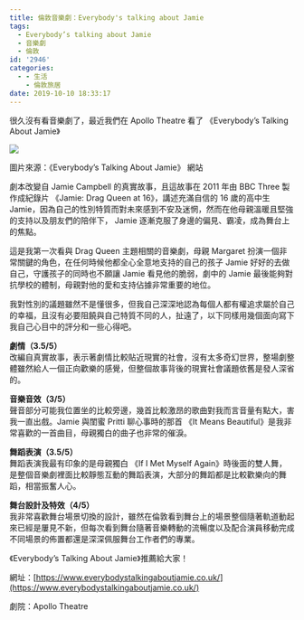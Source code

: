 ```yaml
---
title: 倫敦音樂劇：Everybody's talking about Jamie
tags:
  - Everybody’s talking about Jamie
  - 音樂劇
  - 倫敦
id: '2946'
categories:
  - - 生活
    - 倫敦旅居
date: 2019-10-10 18:33:17
---
```


很久沒有看音樂劇了，最近我們在 Apollo Theatre 看了 《Everybody’s Talking About Jamie》

![](https://itsninayeh.files.wordpress.com/2019/10/image.jpeg?w=1024)

圖片來源：《Everybody’s Talking About Jamie》 網站
<!-- more -->
劇本改變自 Jamie Campbell 的真實故事，且這故事在 2011 年由 BBC Three 製作成紀錄片 《Jamie: Drag Queen at 16》，講述充滿自信的 16 歲的高中生 Jamie，因為自己的性別特質而對未來感到不安及迷惘，然而在他母親溫暖且堅強的支持以及朋友們的陪伴下， Jamie 逐漸克服了身邊的偏見、霸凌，成為舞台上的焦點。

這是我第一次看與 Drag Queen 主題相關的音樂劇，母親 Margaret 扮演一個非常關鍵的角色，在任何時候他都全心全意地支持的自己的孩子 Jamie 好好的去做自己，守護孩子的同時也不願讓 Jamie 看見他的脆弱，劇中的 Jamie 最後能夠對抗學校的體制，母親對他的愛和支持佔據非常重要的地位。

我對性別的議題雖然不是懂很多，但我自己深深地認為每個人都有權追求屬於自己的幸福，且沒有必要阻饒與自己特質不同的人，扯遠了，以下同樣用幾個面向寫下我自己心目中的評分和一些心得吧。

**劇情（3.5/5）**  
改編自真實故事，表示著劇情比較貼近現實的社會，沒有太多奇幻世界，整場劇整體雖然給人一個正向歡樂的感覺，但整個故事背後的現實社會議題依舊是發人深省的。

**音樂音效（3/5）**  
聲音部分可能我位置坐的比較旁邊，幾首比較激昂的歌曲對我而言音量有點大，害我一直出戲。Jamie 與閨蜜 Pritti 聊心事時的那首 《It Means Beautiful》是我非常喜歡的一首曲目，母親獨白的曲子也非常的催淚。

**舞蹈表演（3.5/5）**  
舞蹈表演我最有印象的是母親獨白 《If I Met Myself Again》時後面的雙人舞，是整個音樂劇裡面比較靜態互動的舞蹈表演，大部分的舞蹈都是比較歡樂向的舞蹈，相當振奮人心。

**舞台設計及特效（4/5）**  
我非常喜歡舞台場景切換的設計，雖然在倫敦看到舞台上的場景整個隨著軌道動起來已經是屢見不新，但每次看到舞台隨著音樂轉動的流暢度以及配合演員移動完成不同場景的佈置都還是深深佩服舞台工作者們的專業。

《Everybody’s Talking About Jamie》推薦給大家！

網址：[https://www.everybodystalkingaboutjamie.co.uk/](https://www.everybodystalkingaboutjamie.co.uk/)

劇院：Apollo Theatre